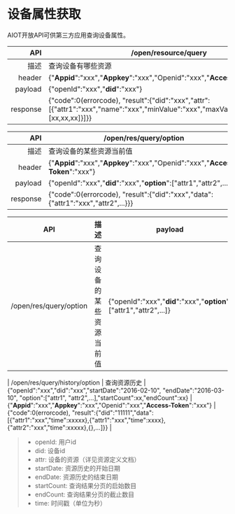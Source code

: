 # 设备属性获取

AIOT开放API可供第三方应用查询设备属性。

| API | /open/resource/query |
| --: | -- |
| 描述 | 查询设备有哪些资源 |
| header | {"**Appid**":"xxx","**Appkey**":"xxx","Openid":"xxx","**Access-Token**":"xxx"} |
| payload | {"openId":"xxx","**did**":"xxx"} |
| response | {"code":0(errorcode), "result":{"did":"xxx","attr":[{"attr1":"xxx","name":"xxx","minValue":"xxx","maxValue":"xxx","enum":[xx,xx,xx]}]}} |

| API | /open/res/query/option |
| --: | -- |
| 描述 | 查询设备的某些资源当前值 |
| header | {"**Appid**":"xxx","**Appkey**":"xxx","Openid":"xxx","**Access-Token**":"xxx"} |
| payload | {"openId":"xxx","**did**":"xxx","**option**":["attr1","attr2",...]} |
| response | {"code":0(errorcode), "result":{"did":"xxx","data":{"attr1":"xxx","attr2",...}}} |


| API | 描述 | payload | header | response |
| -- | -- | -- | -- | -- |
| /open/res/query/option | 查询设备的某些资源当前值 | {"openId":"xxx","**did**":"xxx","**option**":["attr1","attr2",...]} | {"**Appid**":"xxx","**Appkey**":"xxx","Openid":"xxx","**Access-Token**":"xxx"} | {"code":0(errorcode), "result":{"did":"xxx","data":{"attr1":"xxx","attr2",...}}} |

| /open/res/query/history/option | 查询资源历史 | {"openId":"xxx","did":"xxx","startDate":"2016-02-10", "endDate":"2016-03-10", "option":["attr1", "attr2",…],"startCount":xx,"endCount":xx} | {"**Appid**":"xxx","**Appkey**":"xxx","Openid":"xxx","**Access-Token**":"xxx"} | {"code":0(errorcode), "result":{"did":"11111","data":[{"attr1":"xxx","time":xxxxx},{"attr1":"xxx","time":xxxx},{"attr2":"xxx","time":xxxxx},{},...]}} |

> - openId: 用户id
> - did: 设备id
> - attr: 设备的资源（详见资源定义文档）
> - startDate: 资源历史的开始日期
> - endDate: 资源历史的结束日期
> - startCount: 查询结果分页的启始数目
> - endCount: 查询结果分页的截止数目
> - time: 时间戳（单位为秒）